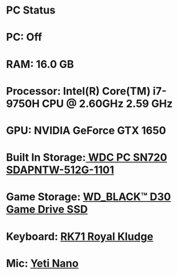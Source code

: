 <script>
fetch("https://is-online.french-cat.repl.co/")
    .then((response) => {
        return response.text();
    })
    .then((resp) => {
        ooo(resp);
    });
function ooo(e) {
    if (e == 200) {
        document.getElementById("value").innerText = "PC: On";
    }
}
</script>
# PC Status

#  <div id="value">PC: Off</div>

# RAM: 16.0 GB

# Processor: Intel(R) Core(TM) i7-9750H CPU @ 2.60GHz   2.59 GHz

# GPU: NVIDIA GeForce GTX 1650

# Built In Storage:<a href="https://documents.westerndigital.com/content/dam/doc-library/en_us/assets/public/western-digital/product/internal-drives/pc-sn720-ssd/data-sheet-pc-sn720-compute.pdf"> WDC PC SN720 SDAPNTW-512G-1101</a>

# Game Storage: <a href="https://www.westerndigital.com/products/external-drives/wd-black-d30-game-drive-usb-3-2-ssd#WDBATL0020BBK-WESN"> WD_BLACK™ D30 Game Drive SSD</a>

# Keyboard: <a href="https://rkgamingstore.com/collections/rk-keyboard/products/rk71-keyboard-white-brown-switch"> RK71 Royal Kludge</a>

# Mic: <a href="https://www.bluemic.com/en-us/products/yeti-nano/"> Yeti Nano</a>